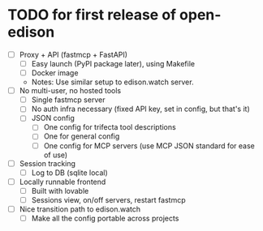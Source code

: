 # TODO for first release of open-edison

- [ ] Proxy + API (fastmcp + FastAPI)
  - [ ] Easy launch (PyPI package later), using Makefile
  - [ ] Docker image
  - Notes: Use similar setup to edison.watch server.
- [ ] No multi-user, no hosted tools
  - [ ] Single fastmcp server
  - [ ] No auth infra necessary (fixed API key, set in config, but that's it)
  - [ ] JSON config
    - [ ] One config for trifecta tool descriptions
    - [ ] One for general config
    - [ ] One config for MCP servers (use MCP JSON standard for ease of use)
- [ ] Session tracking
  - [ ] Log to DB (sqlite local)
- [ ] Locally runnable frontend
  - [ ] Built with lovable
  - [ ] Sessions view, on/off servers, restart fastmcp
- [ ] Nice transition path to edison.watch
  - [ ] Make all the config portable across projects
